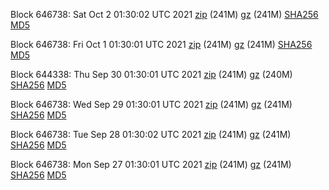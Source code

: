 Block 646738: Sat Oct  2 01:30:02 UTC 2021 [zip](https://files.01coin.io/mainnet/2021-10-02/bootstrap.dat.zip) (241M) [gz](https://files.01coin.io/mainnet/2021-10-02/bootstrap.dat.tar.gz) (241M) [SHA256](https://files.01coin.io/mainnet/2021-10-02/sha256.txt) [MD5](https://files.01coin.io/mainnet/2021-10-02/md5.txt)

Block 646738: Fri Oct  1 01:30:01 UTC 2021 [zip](https://files.01coin.io/mainnet/2021-10-01/bootstrap.dat.zip) (241M) [gz](https://files.01coin.io/mainnet/2021-10-01/bootstrap.dat.tar.gz) (241M) [SHA256](https://files.01coin.io/mainnet/2021-10-01/sha256.txt) [MD5](https://files.01coin.io/mainnet/2021-10-01/md5.txt)

Block 644338: Thu Sep 30 01:30:01 UTC 2021 [zip](https://files.01coin.io/mainnet/2021-09-30/bootstrap.dat.zip) (241M) [gz](https://files.01coin.io/mainnet/2021-09-30/bootstrap.dat.tar.gz) (240M) [SHA256](https://files.01coin.io/mainnet/2021-09-30/sha256.txt) [MD5](https://files.01coin.io/mainnet/2021-09-30/md5.txt)

Block 646738: Wed Sep 29 01:30:01 UTC 2021 [zip](https://files.01coin.io/mainnet/2021-09-29/bootstrap.dat.zip) (241M) [gz](https://files.01coin.io/mainnet/2021-09-29/bootstrap.dat.tar.gz) (241M) [SHA256](https://files.01coin.io/mainnet/2021-09-29/sha256.txt) [MD5](https://files.01coin.io/mainnet/2021-09-29/md5.txt)

Block 646738: Tue Sep 28 01:30:02 UTC 2021 [zip](https://files.01coin.io/mainnet/2021-09-28/bootstrap.dat.zip) (241M) [gz](https://files.01coin.io/mainnet/2021-09-28/bootstrap.dat.tar.gz) (241M) [SHA256](https://files.01coin.io/mainnet/2021-09-28/sha256.txt) [MD5](https://files.01coin.io/mainnet/2021-09-28/md5.txt)

Block 646738: Mon Sep 27 01:30:01 UTC 2021 [zip](https://files.01coin.io/mainnet/2021-09-27/bootstrap.dat.zip) (241M) [gz](https://files.01coin.io/mainnet/2021-09-27/bootstrap.dat.tar.gz) (241M) [SHA256](https://files.01coin.io/mainnet/2021-09-27/sha256.txt) [MD5](https://files.01coin.io/mainnet/2021-09-27/md5.txt)
